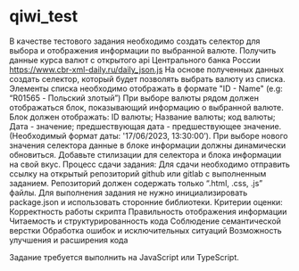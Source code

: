 # qiwi_test

В качестве тестового задания необходимо создать селектор для выбора и отображения информации по выбранной валюте.
Получить данные курса валют с открытого api Центрального банка России https://www.cbr-xml-daily.ru/daily_json.js
На основе полученных данных создать селектор, который будет позволять выбрать валюту из списка. Элементы списка необходимо отображать в формате "ID - Name" (e.g: “R01565 - Польский злотый”)
При выборе валюты рядом должен отображаться блок, показывающий информацию о выбранной валюте. Блок должен отображать: ID валюты; Название валюты; код валюты; Дата - значение; предшествующая дата - предшествующее значение. (Необходимый формат даты: '17/06/2023, 13:30:00’).
При выборе нового значения селектора данные в блоке информации должны динамически обновиться.
Добавьте стилизации для селектора и блока информации на свой вкус.
Процесс сдачи задания:
Для сдачи необходимо отправить ссылку на открытый репозиторий github или gitlab с выполненным заданием.
Репозиторий должен содержать только “.html, .css, .js” файлы. Для выполнения задания не нужно инициализировать package.json и использовать сторонние библиотеки.
Критерии оценки:
Корректность работы скрипта
Правильность отображения информации
Читаемость и структурированность кода
Соблюдение семантической верстки
Обработка ошибок и исключительных ситуаций
Возможность улучшения и расширения кода


Задание требуется выполнить на JavaScript или TypeScript.